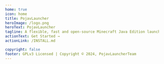 ```yaml
---
home: true
icon: home
title: PojavLauncher
heroImage: /logo.png
heroText: PojavLauncher
tagline: A flexible, fast and open-source Minecraft Java Edition launcher for Android and iOS
actionText: Get Started →
actionLink: /INSTALL.md

copyright: false
footer: GPLv3 Licensed | Copyright © 2024, PojavLauncherTeam
---
```

